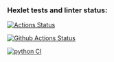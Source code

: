 ### Hexlet tests and linter status:
[![Actions Status](https://github.com/ArturSharipov11/python-project-83/actions/workflows/hexlet-check.yml/badge.svg)](https://github.com/ArturSharipov11/python-project-83/actions)

[![Github Actions Status](https://github.com/ArturSharipov11/python-project-83/workflows/main-actions/badge.svg)](https://github.com/ArturSharipov11/python-project-83/actions)


[![python CI](https://github.com/ArturSharipov11/python-project-83/actions/workflows/main-actions.yml/badge.svg)](https://github.com/ArturSharipov11/python-project-83/actions/workflows/main-actions.yml)
